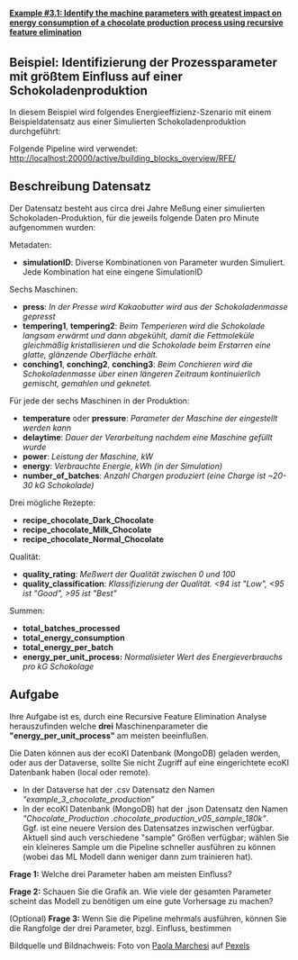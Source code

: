 <b><u>Example #3.1: Identify the machine parameters with greatest impact on energy consumption of a chocolate production process using recursive feature elimination</u></b>

###### <!-- This is the separator for the contents, above is displayed in popup and below in the details page  -->

## Beispiel: Identifizierung der Prozessparameter mit größtem Einfluss auf einer Schokoladenproduktion

In diesem Beispiel wird folgendes Energieeffizienz-Szenario mit einem Beispieldatensatz aus einer Simulierten Schokoladenproduktion durchgeführt:

Folgende Pipeline wird verwendet:
[http://localhost:20000/active/building_blocks_overview/RFE/](http://localhost:20000/active/building_blocks_overview/RFE/)

## Beschreibung Datensatz

Der Datensatz besteht aus circa drei Jahre Meßung einer simulierten Schokoladen-Produktion, für die jeweils folgende Daten pro Minute aufgenommen wurden:

Metadaten:

- **simulationID**: Diverse Kombinationen von Parameter wurden Simuliert. Jede Kombination hat eine eingene SimulationID

Sechs Maschinen:

- **press**: *In der Presse wird Kakaobutter wird aus der Schokoladenmasse gepresst* 
- **tempering1**, **tempering2**: *Beim Temperieren wird die Schokolade langsam erwärmt und dann abgekühlt, damit die Fettmoleküle gleichmäßig kristallisieren und die Schokolade beim Erstarren eine glatte, glänzende Oberfläche erhält.*
- **conching1**, **conching2**, **conching3**: *Beim Conchieren wird die Schokoladenmasse über einen längeren Zeitraum kontinuierlich gemischt, gemahlen und geknetet.*


Für jede der sechs Maschinen in der Produktion:

- **temperature** oder **pressure**: *Parameter der Maschine der  eingestellt werden kann*
- **delaytime**: *Dauer der Verarbeitung nachdem eine Maschine gefüllt wurde*
- **power**: *Leistung der Maschine, kW*
- **energy**: *Verbrauchte Energie, kWh (in der Simulation)*
- **number_of_batches**: *Anzahl Chargen produziert (eine Charge ist ~20-30 kG Schokolade)*

Drei mögliche Rezepte:

- **recipe_chocolate_Dark_Chocolate**
- **recipe_chocolate_Milk_Chocolate**
- **recipe_chocolate_Normal_Chocolate**

Qualität:

- **quality_rating**: *Meßwert der Qualität zwischen 0 und 100*
- **quality_classification**: *Klassifizierung der Qualität. <94 ist "Low", <95 ist "Good", >95 ist "Best"*

Summen:

- **total_batches_processed**
- **total_energy_consumption**
- **total_energy_per_batch**
- **energy_per_unit_process:** *Normalisieter Wert des Energieverbrauchs pro kG Schokolage*


## Aufgabe 

Ihre Aufgabe ist es, durch eine Recursive Feature Elimination Analyse herauszufinden welche **drei** Maschinenparameter die **"energy_per_unit_process"** am meisten beeinflußen. 

Die Daten können aus der ecoKI Datenbank (MongoDB) geladen werden, oder aus der Dataverse, sollte Sie nicht Zugriff auf eine eingerichtete ecoKI Datenbank haben (local oder remote). 

- In der Dataverse hat der .csv Datensatz den Namen _"example_3_chocolate_production"_
- In der ecoKI Datenbank (MongoDB) hat der .json Datensatz den Namen _"Chocolate_Production
.chocolate_production_v05_sample_180k"_.
\
Ggf. ist eine neuere Version des Datensatzes inzwischen verfügbar. Aktuell sind auch verschiedene "sample" Größen verfügbar; wählen Sie ein kleineres Sample um die Pipeline schneller ausführen zu können (wobei das ML Modell dann weniger dann zum trainieren hat).

**Frage 1:** Welche drei Parameter haben am meisten Einfluss?

**Frage 2:** Schauen Sie die Grafik an. Wie viele der gesamten Parameter scheint das Modell zu benötigen um eine gute Vorhersage zu machen?

(Optional)
**Frage 3:** Wenn Sie die Pipeline mehrmals ausführen, können Sie die Rangfolge der drei Parameter, bzgl. Einfluss, bestimmen


Bildquelle und Bildnachweis: Foto von <a href="https://www.pexels.com/@paola-marchesi-146505364/">Paola Marchesi</a> auf <a href="https://www.pexels.com/photo/metal-grinder-and-visitors-in-a-chocolate-factory-12564493/">Pexels</a>